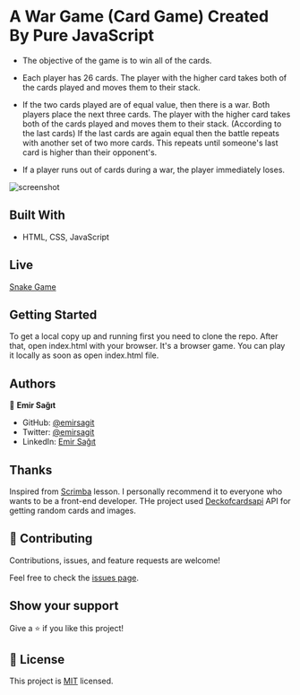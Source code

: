 # A War Game (Card Game) Created By Pure JavaScript

- The objective of the game is to win all of the cards.

- Each player has 26 cards. The player with the higher card takes both of the cards played and moves them to their stack.

- If the two cards played are of equal value, then there is a war. Both players place the next three cards. The player with the higher card takes both of the cards played and moves them to their stack. (According to the last cards) If the last cards are again equal then the battle repeats with another set of two more cards. This repeats until someone's last card is higher than their opponent's.

- If a player runs out of cards during a war, the player immediately loses.

![screenshot](./app_screenshot.jpg)

## Built With

- HTML, CSS, JavaScript

## Live

[Snake Game ](https://emirsagit.github.io/war-game/)

## Getting Started

To get a local copy up and running first you need to clone the repo. After that, open index.html with your browser. It's a browser game. You can play it locally as soon as open index.html file.

## Authors

👤 **Emir Sağıt**

- GitHub: [@emirsagit](https://github.com/emirsagit)
- Twitter: [@emirsagit](https://twitter.com/emirsagit)
- LinkedIn: [Emir Sağıt](https://www.linkedin.com/in/emir-sa%C4%9F%C4%B1t-633035188/)

## Thanks

Inspired from [Scrimba](https://scrimba.com/) lesson. I personally recommend it to everyone who wants to be a front-end developer. THe project used [Deckofcardsapi](https://deckofcardsapi.com/) API for getting random cards and images.

## 🤝 Contributing

Contributions, issues, and feature requests are welcome!

Feel free to check the [issues page](../../issues/).

## Show your support

Give a ⭐️ if you like this project!

## 📝 License

This project is [MIT](./MIT.md) licensed.
